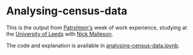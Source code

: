 # Analysing-census-data

This is the output from [Patrshtein's](https://github.com/Patrshtein) week of work experience, studying at the [University of Leeds](https://www.leeds.ac.uk) with [Nick Malleson](https://environment.leeds.ac.uk/geography/staff/1069/dr-nick-malleson).

The code and explanation is available in [analysing-census-data.ipynb](./analysing-census-data.ipynb).
